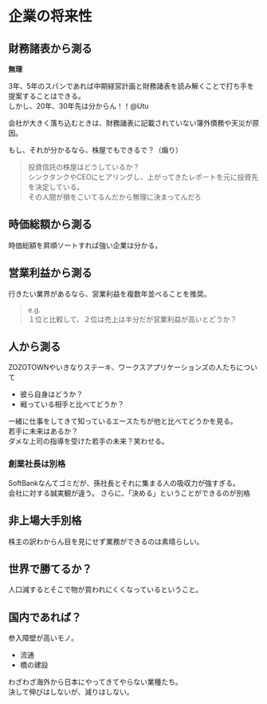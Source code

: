 # 企業の将来性

## 財務諸表から測る

**無理**

3年、5年のスパンであれば中期経営計画と財務諸表を読み解くことで打ち手を提案することはできる。  
しかし、20年、30年先は分からん！！@Utu

会社が大きく落ち込むときは、財務諸表に記載されていない簿外債務や天災が原因。

もし、それが分かるなら、株屋でもできるで？（煽り）

> 投資信託の株屋はどうしているか？  
> シンクタンクやCEOにヒアリングし、上がってきたレポートを元に投資先を決定している。  
> その人間が損をこいてるんだから無理に決まってんだろ

## 時価総額から測る

時価総額を昇順ソートすれば強い企業は分かる。

## 営業利益から測る

行きたい業界があるなら、営業利益を複数年並べることを推奨。  

> e.g.  
> １位と比較して、２位は売上は半分だが営業利益が高いとどうか？  


## 人から測る

ZOZOTOWNやいきなりステーキ、ワークスアプリケーションズの人たちについて

- 彼ら自身はどうか？
- 戦っている相手と比べてどうか？

一緒に仕事をしてきて知っているエースたちが他と比べてどうかを見る。  
若手に未来はあるか？  
ダメな上司の指導を受けた若手の未来？笑わせる。

### 創業社長は別格

SoftBankなんてゴミだが、孫社長とそれに集まる人の吸収力が強すぎる。  
会社に対する誠実観が違う。
さらに、「決める」ということができるのが別格

## 非上場大手別格

株主の訳わからん目を見にせず業務ができるのは素晴らしい。


## 世界で勝てるか？

人口減するとそこで物が買われにくくなっているということ。

## 国内であれば？

参入障壁が高いモノ。

- 流通
- 橋の建設

わざわざ海外から日本にやってきてやらない業種たち。  
決して伸びはしないが、減りはしない。

